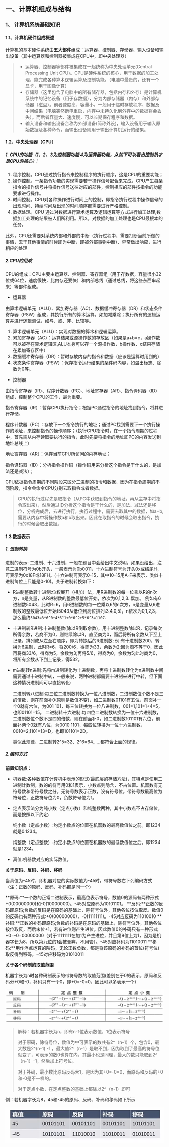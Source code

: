 ## 一、计算机组成与结构

### 1、 计算机系统基础知识

#### 1.1、计算机硬件组成概述

计算机的基本硬件系统由**五大部件**组成：运算器、控制器、存储器、输入设备和输出设备（其中运算器和控制器被集成在CPU中，即中央处理器）

> - 运算器、控制器等部件被集成在一起统称为中央处理单元(Central Processing Unit CPU)。CPU是硬件系统的核心，用于数据的加工处理，能完成各种算术逻辑运算及控制功能。（电脑中最贵的，还有一个显卡，用于图像计算）
> - 存储器（这里包含了电脑中的所有储存器，包括内存和外存）是计算机系统中的记忆设备（用于存数据），分为内部存储器（内存）和外部存储器（磁盘）。前者速度高、容量小，一般用于临时存放程序、数据及中间结果（电脑突然断电重启，内存中未持久化到外存中的数据将会丢失）。而后者容量大、速度慢，可以长期保存程序和数据。
> - 输入设备和输出设备合称为外部设备(简称外设)，输入设备用于输入原始数据及各种命令，而输出设备则用于输出计算机运行的结果。

#### 1.2、中央处理器（CPU）

##### 1. CPU的功能（1、2、3为控制器功能 4为运算器功能，从如下可以看出控制机才是CPU的核心）：

1. 程序控制。CPU通过执行指令来控制程序的执行顺序，这是CPU的重要功能；
2. 操作控制。一条指令功能的实现需要若干操作信号配合来完成，CPU产生每条指令的操作信号并将操作信号送往对应的部件，控制相应的部件按指令的功能要求进行操作。
3. 时间控制。CPU对各种操作进行时间上的控制，即指令执行过程中操作信号的出现时间、持续时间及出现的时间顺序都需要进行严格控制。
4. 数据处理。CPU 通过对数据进行算术运算及逻辑运算等方式进行加工处理,数据加工处理的结果被人们所利用。所以，对数据的加工处理也是CPU最根本的任务。

此外，CPU还需要对系统内部和外部的中断（执行过程中，需要打断当前所做的事情，去干其他事情的时候即为中断，即被外部事物中断）、异常做出响应，进行相应的处理

##### 2.CPU的组成

CPU的组成：CPU主要由运算器、控制器、寄存器组（用于存数据，容量很小32位或64位，速度很快，比内存还要快）和内部总线（通过总线，将这些东西串起来）等部件组成。

- 运算器

由算术逻辑单元（ALU）、累加寄存器（AC）、数据缓冲寄存器（DR）和状态条件寄存器（PSW）组成，其执行所有的算术运算，如加减乘除；执行所有的逻辑运算并进行逻辑测试，如与、或、非、比较等。

1. 算术逻辑单元（ALU）：实现对数据的算术和逻辑运算。
2. 累加寄存器（AC）：运算结果或源操作数的存放区（如果是a+b=c，a操作数可以被存在算术逻辑区,ALU本身可以存一个源操作数，b操作数、c结果存储在累加寄存区中）
3. 数据缓冲寄存器（DR）：暂时存放内存的指令和数据（应该是运算时用到的）
4. 状态条件寄存器（PSW）：保存指令运行结果的条件码内容，如溢出标志、除数为0等。

- 控制器

由指令寄存器（IR）、程序计数器（PC）、地址寄存器（AR）、指令译码器（ID）组成，控制整个CPU的工作，最为重要。

指令寄存器（IR）：暂存CPU执行指令；根据PC通过指令的地址找到指令，将其进行存储。

程序计数器（PC）：存放下一个指令执行的地址；通过PC找到需要下一个执行操作的地址，来控制指令的操作顺序；（执行CPU指令时，在一个指令周期的过程中，首先需从内存读取要执行的指令，此时先要将指令的地址即PC的内容发送到地址总线上）

地址寄存器（AR）：保存当前CPU所访问的内存地址；

指令译码器（ID）：分析指令操作码（操作码用来分析这个指令是干什么的，是加法还是减法）；



CPU依据指令周期的不同阶段来区分二进制的指令和数据，因为在指令周期的不同阶段，指令会命令CPU分别去取指令或者数据。

> CPU的执行过程先是取指令（从PC中获取到指令的地址，再从主存中将指令取出来），然后通过ID分析这个指令是干什么的，是加法、减法还是移位，分析完成后，去进行执行，执行过程中，需要去取其中的数据，如a+b,需要从内存中将操作数a和b取出来。因此在取指令的时候会取出指令，执行的时候会取出数据。



#### 1.3 数据表示

##### 1. 进制转换

进制的表示: 二进制、十六进制，一般在题目中会给出中文说明，如果没给出，注意二进制符号为0b开头，一般表示为0b0011，十六进制符号为开头0x或结尾H，可表示为0x18F或18FH。(十六进制可表示0-15，其中10-15用A-F来表示，类似十进制每位上只能是0-10)。关于进制转换如下：

- R进制整数转十进制:位权展开（相加）法，用R进制数的每一位乘以R的n次方，n是变量，从R进制数的整数最低位开始，依次为0,1,2,3..累加。
  例如有6进制数5043，此时R=6，用6进制数的每一位乘以6的n次方，n是变量从6进制数的整数最低位开始(5043从低位到高位排列:3,4,0,5)，n依次为0,1,2,3，那么最终`5043=3*6^0+4*6^1+0*6^2+5*6^3=1107`.

- 十进制转R进制:十进制整数(除以R倒取余数)，用十进制整数除以R，记录每次所得余数，若商不为0，则继续除以R，直至商为0，而后将所有余数从下至上记录，排列成从左至右顺序，即为转换后的R进制数;
  例:有十进制数200，转换为6进制，此时R=6，将200/6，得商为33，余数为2;因为商不等于0，因此再将商33/6，得商为5，余数为3;再将5/6，得商为0，余数为5;此时商为0，将所有余数从下到上记录，得532。

- m进制转n进制:先将m进制转化为十进制数，再将十进制数转化为n进制数中间需要通过十进制中转，一般来说，两种进制都需要十进制来进行中转，但下面这种情况进制间可以直接转化:

  二进制转八进制:每三位二进制数转换为一位八进制数，二进制数位个数不是三的倍数，则在前面补0(原则是数值不变)，如二进制数01101有五位，前面补一个0就有六位，为001 101，每三位转换为一位八进制数，001=1,101=1+4=5，也即01101=15。
  二进制转十六进制:每四位二进制数转换为一位十六进制数，二进制数位个数不是四的倍数，则在前面补0，如二进制数101101有六位，前面补两个0就有八位，为0010 1101，每四位转换为一位十六进制数，0010=2,1101=13=D，也即101101=2D。

  类似此规律，二进制转2^5=32、2^6=64……都符合上面的规律。

##### 2.编码方式

**前置知识点：**

- 机器数:各种数值在计算机中表示的形式(最底层的存储方法)，其特点是使用二进制计数制，数的的符号用0和1表示，小数点则隐含，不占位置。机器数有无符号数和带符号数之分。无符号数表示正数，没有符号位。带符号数最高位为符号位，正数符号位为0，负数符号位为1。

- 定点表示法分为纯小数（定点小数）和纯整数两种，其中小数点不占存储位，而是按照以下约定:

  纯小数（定点小数）:约定小数点的位置在机器数的最高数值位之前。即1234就是0.1234。

  纯整数（定点整数）:约定小数点的位置在机器数的最低数值位之后。即1234就是1234。

- 真值:机器数对应的实际数值。



**关于原码、反码、补码、移码**

当真值为-45时，即机器对应的实际数值为-45时，带符号数右下列编码方式（注：正数的原码、反码、补码都是同一个）

**原码:**一个数的正常二进制表示，最高位表示符号，数值0的源码有两种形式+0(00000000)和-0(10000000)。-45对应原码为10101101。
**反码:**正数的反码即原码;负数的反码是在原码的基础上，除符号位外，其他各位按位取反。数值0的反码也有两种形式:+0(00000000)，-0(11111111)。-45对应反码为11010010
**补码:**正数的补码即原码;负数的补码是在原码的基础上，除符号位外，其他各位按位取反，而后末位+1，若有进位则产生进位。因此数值0的补码只有一种形式+0=-0=00000000（对于11111111在加1为产生进位，并且第9位上为1，因为是机器字长为8，所以第九位的1会被舍弃，不用管）。-45对应补码为11010011
**移码:**用作浮点运算的阶码，无论正数负数，都是将该原码的补码的首位(符号位)取反得到移码。-45对应移码为01010011



**关于各个码制的取值范围**

机器字长为n时各种码制表示的带符号数的取值范围(差别在于0的表示，原码和反码分+0和-0，补码只有一个0，即+0=-0=0，因此可以多表示一个）

![image-20250210223224346](%E4%B8%80%E3%80%81%E8%AE%A1%E7%AE%97%E6%9C%BA%E7%BB%84%E6%88%90%E4%B8%8E%E7%BB%93%E6%9E%84.assets/image-20250210223224346.png)

> 解释：若机器字长为n，即有n-1位表示数值，1位表示符号
>
> 对于原码，除符号位，数值为中可表示的数共有2^（n-1）个，包含0，最大数是2^(n-1) -1 ，最大值2^（n-1）是取不到，因为取到了最高的符号位就变了，可表示的数0也算在内，其最小也是同理，最大的数只能取到2^（n-1）-1，然后加上符号位。
>
> 对于补码，最小数比原码反码大1，是因为其+0=-0=0，而原码和反码的+0和-0是不一样的。
>
> 对于定点小数，在定点整数的基础上都除以2^（n-1）即可

例：若机器字长为8，45和-45的原码、反码、补码和移码如下所示

![image-20250210224642227](%E4%B8%80%E3%80%81%E8%AE%A1%E7%AE%97%E6%9C%BA%E7%BB%84%E6%88%90%E4%B8%8E%E7%BB%93%E6%9E%84.assets/image-20250210224642227.png)




